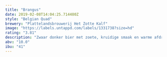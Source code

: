 ```yaml
---
title: "Brangus"
date: 2019-02-08T14:04:25.714480Z
style: "Belgian Quad"
brewery: "Plattelandsbrouwerij Het Zotte Kalf"
image: "https://labels.untappd.com/labels/1331738?size=hd"
rating: "3.81"
description: "Zwaar donker bier met zoete, kruidige smaak en warme afdronk."
abv: "10.0"
ibu: "41"
---
```

